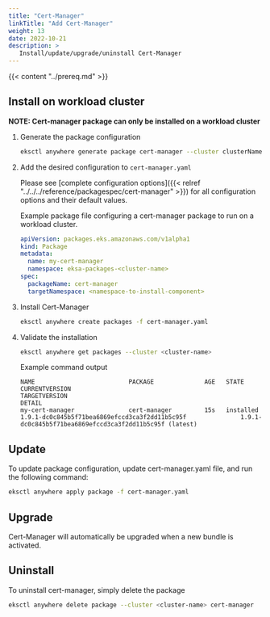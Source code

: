```yaml
---
title: "Cert-Manager"
linkTitle: "Add Cert-Manager"
weight: 13
date: 2022-10-21
description: >
   Install/update/upgrade/uninstall Cert-Manager
---
```


{{< content "../prereq.md" >}}


## Install on workload cluster

**NOTE: Cert-manager package can only be installed on a workload cluster**
<!-- this content needs to be indented so the numbers are automatically incremented -->
1. Generate the package configuration
   ```bash
   eksctl anywhere generate package cert-manager --cluster clusterName > cert-manager.yaml
   ```

1. Add the desired configuration to `cert-manager.yaml`

   Please see [complete configuration options]({{< relref "../../../reference/packagespec/cert-manager" >}}) for all configuration options and their default values.

   Example package file configuring a cert-manager package to run on a workload cluster.
    ```yaml
    apiVersion: packages.eks.amazonaws.com/v1alpha1
    kind: Package
    metadata:
      name: my-cert-manager
      namespace: eksa-packages-<cluster-name>
    spec:
      packageName: cert-manager
      targetNamespace: <namespace-to-install-component>
    ```


1. Install Cert-Manager

   ```bash
   eksctl anywhere create packages -f cert-manager.yaml
   ```

1. Validate the installation

   ```bash
   eksctl anywhere get packages --cluster <cluster-name>
   ```

   Example command output
   ```
   NAME                          PACKAGE              AGE   STATE       CURRENTVERSION                                               TARGETVERSION                                                         DETAIL
   my-cert-manager               cert-manager         15s   installed   1.9.1-dc0c845b5f71bea6869efccd3ca3f2dd11b5c95f               1.9.1-dc0c845b5f71bea6869efccd3ca3f2dd11b5c95f (latest)
   ```

## Update
To update package configuration, update cert-manager.yaml file, and run the following command:
```bash
eksctl anywhere apply package -f cert-manager.yaml
```

## Upgrade

Cert-Manager will automatically be upgraded when a new bundle is activated.

## Uninstall

To uninstall cert-manager, simply delete the package

```bash
eksctl anywhere delete package --cluster <cluster-name> cert-manager
```